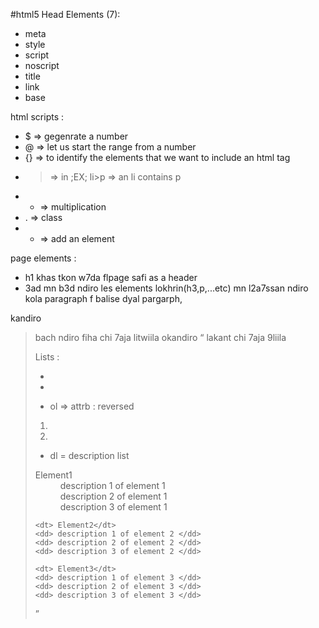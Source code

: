 #html5
Head Elements (7):
- meta
- style
- script
- noscript
- title
- link
- base


html scripts : 
- $ => gegenrate a number
- @ => let us start the range from a number
- {} => to identify the elements that we want to include an html tag
- > => in ;EX; li>p => an li contains p
- * => multiplication
- . => class
- + => add an element

page elements :
- h1 khas tkon w7da flpage safi as a header
- 3ad mn b3d ndiro les elements lokhrin(h3,p,...etc) 
mn l2a7ssan ndiro kola paragraph f balise dyal pargarph,


kandiro <blockquote> bach ndiro fiha chi 7aja litwiila
okandiro <q> lakant chi 7aja 9liila

Lists : 
<ul> 
    <li value="..."> </li>
    <li value="..."> </li>
</ul>

- ol => attrb : reversed
<ol> 
    <li value="..."> </li>
    <li value="..."> </li>
</ol>

- dl = description list
<dl> 
    <dt> Element1</dt>
    <dd> description 1 of element 1 </dd>
    <dd> description 2 of element 1 </dd>
    <dd> description 3 of element 1 </dd>

    <dt> Element2</dt>
    <dd> description 1 of element 2 </dd>
    <dd> description 2 of element 2 </dd>
    <dd> description 3 of element 2 </dd>

    <dt> Element3</dt>
    <dd> description 1 of element 3 </dd>
    <dd> description 2 of element 3 </dd>
    <dd> description 3 of element 3 </dd>
</dl> 
